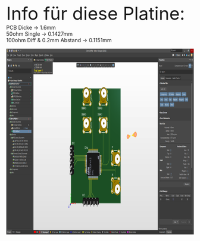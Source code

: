 <font size=10>Info für diese Platine:</font>  
PCB Dicke -> 1.6mm  
50ohm Single -> 0.1427mm  
100ohm Diff & 0.2mm Abstand -> 0.1151mm  

<div align=center>
	<img src="https://github.com/myry07/RFPCB_Tutorial/blob/main/03_Aufbau/Font.png" width="1000" height="500">
</div>